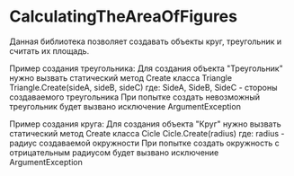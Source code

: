 # CalculatingTheAreaOfFigures
Данная библиотека позволяет создавать объекты круг, треугольник и считать их площадь.

Пример создания треугольника:
Для создания объекта "Треугольник" нужно вызвать статический метод Create класса Triangle
Triangle.Create(sideA, sideB, sideC) 
где: SideA, SideB, SideC - стороны создаваемого треугольника
При попытке создать невозможный треугольник будет вызвано исключение ArgumentException 

Пример создания круга:
Для создания объекта "Круг" нужно вызвать статический метод Create класса Cicle
Cicle.Create(radius) 
где: radius - радиус создаваемой окружности
При попытке создать окружность с отрицательным радиусом будет вызвано исключение ArgumentException 
